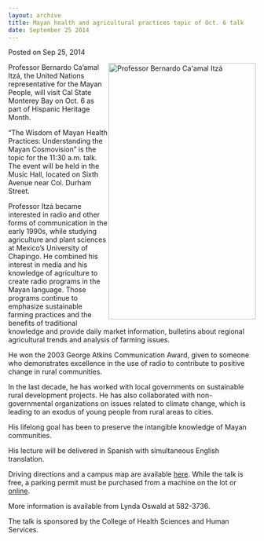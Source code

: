 ```yaml
---
layout: archive
title: Mayan health and agricultural practices topic of Oct. 6 talk
date: September 25 2014
---
```





<span class="date">Posted on Sep 25, 2014    </span>
<p><img alt="Professor Bernardo Ca&apos;amal Itz&#xE1;" src="http://news.csumb.edu/sites/default/files/65/attachments/news/images/bernardo_itza_for_web.jpg" style="width:300px; height:522px; float:right">Professor Bernardo
Ca&#x2019;amal Itz&#xE1;, the United Nations representative for the Mayan
People, will visit Cal State Monterey Bay on Oct. 6 as part of
Hispanic Heritage Month.</img></p>
<p>&#x201C;The Wisdom of Mayan Health Practices: Understanding the Mayan
Cosmovision&#x201D; is the topic for the 11:30 a.m. talk. The event will
be held in the Music Hall, located on Sixth Avenue near Col. Durham
Street.</p>
<p>Professor Itz&#xE1; became interested in radio and other forms of
communication in the early 1990s, while studying agriculture and
plant sciences at Mexico&#x2019;s University of Chapingo. He combined his
interest in media and his knowledge of agriculture to create radio
programs in the Mayan language. Those programs continue to
emphasize sustainable farming practices and the benefits of
traditional knowledge and provide daily market information,
bulletins about regional agricultural trends and analysis of
farming issues.</p>
<p>He won the 2003 George Atkins Communication Award, given to
someone who demonstrates excellence in the use of radio to
contribute to positive change in rural communities.</p>
<p>In the last decade, he has worked with local governments on
sustainable rural development projects. He has also collaborated
with non-governmental organizations on issues related to climate
change, which is leading to an exodus of young people from rural
areas to cities.</p>
<p>His lifelong goal has been to preserve the intangible knowledge
of Mayan communities.</p>
<p>His lecture will be delivered in Spanish with simultaneous
English translation.</p>
<p>Driving directions and a campus map are available <a href="http://csumb.edu/maps" rel="nofollow">here</a>. While the talk is
free, a parking permit must be purchased from a machine on the lot
or <a href="http://parking.csumb.edu/buy-permit" rel="nofollow">online</a>.</p>
<p>More information is available from Lynda Oswald at 582-3736.</p>
<p>The talk is sponsored by the College of Health Sciences and
Human Services.</p>
<p>&#xA0;</p>
<p><br>
&#xA0;</br></p>





